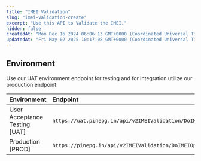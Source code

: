```yaml
---
title: "IMEI Validation"
slug: "imei-validation-create"
excerpt: "Use this API to Validate the IMEI."
hidden: false
createdAt: "Mon Dec 16 2024 06:06:13 GMT+0000 (Coordinated Universal Time)"
updatedAt: "Fri May 02 2025 10:17:08 GMT+0000 (Coordinated Universal Time)"
---
```

## Environment

Use our UAT environment endpoint for testing and for integration utilize our production endpoint.

| Environment                   | Endpoint                                                     |
| :---------------------------- | :----------------------------------------------------------- |
| User Acceptance Testing [UAT] | `https://uat.pinepg.in/api/v2IMEIValidation/DoIMEIOperation` |
| Production [PROD]             | `https://pinepg.in/api/v2IMEIValidation/DoIMEIOperation`     |
